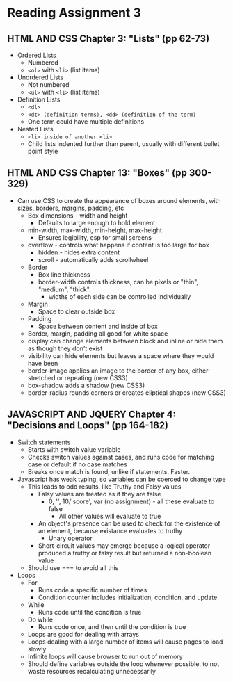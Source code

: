# Reading Assignment 3
## HTML AND CSS Chapter 3: "Lists" (pp 62-73)
- Ordered Lists
  - Numbered
  - `<ol>` with `<li>` (list items)
- Unordered Lists
  - Not numbered
  - `<ul>` with `<li>` (list items)
- Definition Lists
  - `<dl>`
  - `<dt> (definition terms), <dd> (definition of the term)`
  - One term could have multiple definitions
- Nested Lists
  - `<li> inside of another <li>`
  - Child lists indented further than parent, usually with different bullet point style
 
## HTML AND CSS Chapter 13: "Boxes" (pp 300-329)
- Can use CSS to create the appearance of boxes around elements, with sizes, borders, margins, padding, etc
  - Box dimensions - width and height
    - Defaults to large enough to hold element
  - min-width, max-width, min-height, max-height
    - Ensures legibility, esp for small screens
  - overflow - controls what happens if content is too large for box
    - hidden - hides extra content
    - scroll - automatically adds scrollwheel
  - Border
    - Box line thickness
    - border-width controls thickness, can be pixels or "thin", "medium", "thick".
      - widths of each side can be controlled individually
  - Margin
    - Space to clear outside box
  - Padding
    - Space between content and inside of box
  - Border, margin, padding all good for white space
  - display can change elements between block and inline or hide them as though they don't exist
  - visibility can hide elements but leaves a space where they would have been
  - border-image applies an image to the border of any box, either stretched or repeating (new CSS3)
  - box-shadow adds a shadow (new CSS3)
  - border-radius rounds corners or creates eliptical shapes (new CSS3)
  
## JAVASCRIPT AND JQUERY Chapter 4: "Decisions and Loops" (pp 164-182)
- Switch statements
  - Starts with switch value variable
  - Checks switch values against cases, and runs code for matching case or default if no case matches
  - Breaks once match is found, unlike if statements. Faster.
- Javascript has weak typing, so variables can be coerced to change type
  - This leads to odd results, like Truthy and Falsy values
    - Falsy values are treated as if they are false
      - 0, '', 10/'score', var (no assignment) - all these evaluate to false
        - All other values will evaluate to true
    - An object's presence can be used to check for the existence of an element, because existance evaluates to truthy
      - Unary operator
    - Short-circuit values may emerge because a logical operator produced a truthy or falsy result but returned a non-boolean value
  - Should use === to avoid all this
- Loops
  - For
    - Runs code a specific number of times
    - Condition counter includes initialization, condition, and update
  - While
    - Runs code until the condition is true
  - Do while
    - Runs code once, and then until the condition is true
  - Loops are good for dealing with arrays
  - Loops dealing with a large number of items will cause pages to load slowly
  - Infinite loops will cause browser to run out of memory
  - Should define variables outside the loop whenever possible, to not waste resources recalculating unnecessarily
